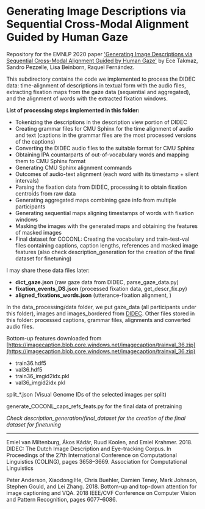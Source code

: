# Generating Image Descriptions via Sequential Cross-Modal Alignment Guided by Human Gaze

Repository for the EMNLP 2020 paper ['Generating Image Descriptions via Sequential Cross-Modal Alignment Guided by Human Gaze'](https://www.aclweb.org/anthology/2020.emnlp-main.377/) by Ece Takmaz, Sandro Pezzelle, Lisa Beinborn, Raquel Fernández.

This subdirectory contains the code we implemented to process the DIDEC data: time-alignment of descriptions in textual form with the audio files, extracting fixation maps from the gaze data (sequential and aggregated), and the alignment of words with the extracted fixation windows.


**List of processing steps implemented in this folder:**
- Tokenizing the descriptions in the description view portion of DIDEC
- Creating grammar files for CMU Sphinx for the time alignment of audio and text (captions in the grammar files are the most processed versions of the captions)
- Converting the DIDEC audio files to the suitable format for CMU Sphinx
- Obtaining IPA countarparts of out-of-vocabulary words and mapping them to CMU Sphinx format
- Generating CMU Sphinx alignment commands
- Outcomes of audio-text alignment (each word with its timestamp + silent intervals)
- Parsing the fixation data from DIDEC, processing it to obtain fixation centroids from raw data
- Generating aggregated maps combining gaze info from multiple participants
- Generating sequential maps aligning timestamps of words with fixation windows
- Masking the images with the generated maps and obtaining the features of masked images
- Final dataset for COCONL: Creating the vocabulary and train-test-val files containing captions, caption lengths, references and masked image features (also check description_generation for the creation of the final dataset for finetuning)

I may share these data files later:
- **dict_gaze.json** (raw gaze data from DIDEC, parse_gaze_data.py)
- **fixation_events_DS.json** (processed fixation data, get_descr_fix.py)
- **aligned_fixations_words.json** (utterance-fixation alignment, )

In the data_processing/data folder, we put gaze_data (all participants under this folder), images and images_bordered from [DIDEC](https://didec.uvt.nl/pages/download.html). 
Other files stored in this folder: processed captions, grammar files, alignments and converted audio files. 

Bottom-up features downloaded from [https://imagecaption.blob.core.windows.net/imagecaption/trainval_36.zip](https://imagecaption.blob.core.windows.net/imagecaption/trainval_36.zip)

- train36.hdf5
- val36.hdf5
- train36_imgid2idx.pkl
- val36_imgid2idx.pkl

split_*.json (Visual Genome IDs of the selected images per split)

generate_COCONL_caps_refs_feats.py for the final data of pretraining

*Check description_generation/final_dataset for the creation of the final dataset for finetuning*

---
Emiel van Miltenburg, Ákos Kádár, Ruud Koolen, and Emiel Krahmer. 2018. DIDEC: The Dutch Image Description and Eye-tracking Corpus. In Proceedings of the 27th International Conference on Computational Linguistics (COLING), pages 3658–3669. Association for Computational Linguistics

Peter Anderson, Xiaodong He, Chris Buehler, Damien Teney, Mark Johnson, Stephen Gould, and Lei Zhang. 2018. Bottom-up and top-down attention for image captioning and VQA. 2018 IEEE/CVF Conference on Computer Vision and Pattern Recognition, pages 6077–6086.